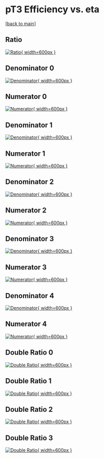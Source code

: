 # pT3 Efficiency vs. eta

[[back to main](./)]



## Ratio

[![Ratio](../mtv/var/pT3_xtr_13_0_eff_eta.png){ width=600px }](../mtv/var/pT3_xtr_13_0_eff_eta.pdf)

## Denominator 0

[![Denominator](../mtv/den/pT3_xtr_13_0_eff_eta_den0.png){ width=600px }](../mtv/den/pT3_xtr_13_0_eff_eta_den0.pdf)

## Numerator 0

[![Numerator](../mtv/num/pT3_xtr_13_0_eff_eta_num0.png){ width=600px }](../mtv/num/pT3_xtr_13_0_eff_eta_num0.pdf)

## Denominator 1

[![Denominator](../mtv/den/pT3_xtr_13_0_eff_eta_den1.png){ width=600px }](../mtv/den/pT3_xtr_13_0_eff_eta_den1.pdf)

## Numerator 1

[![Numerator](../mtv/num/pT3_xtr_13_0_eff_eta_num1.png){ width=600px }](../mtv/num/pT3_xtr_13_0_eff_eta_num1.pdf)

## Denominator 2

[![Denominator](../mtv/den/pT3_xtr_13_0_eff_eta_den2.png){ width=600px }](../mtv/den/pT3_xtr_13_0_eff_eta_den2.pdf)

## Numerator 2

[![Numerator](../mtv/num/pT3_xtr_13_0_eff_eta_num2.png){ width=600px }](../mtv/num/pT3_xtr_13_0_eff_eta_num2.pdf)

## Denominator 3

[![Denominator](../mtv/den/pT3_xtr_13_0_eff_eta_den3.png){ width=600px }](../mtv/den/pT3_xtr_13_0_eff_eta_den3.pdf)

## Numerator 3

[![Numerator](../mtv/num/pT3_xtr_13_0_eff_eta_num3.png){ width=600px }](../mtv/num/pT3_xtr_13_0_eff_eta_num3.pdf)

## Denominator 4

[![Denominator](../mtv/den/pT3_xtr_13_0_eff_eta_den4.png){ width=600px }](../mtv/den/pT3_xtr_13_0_eff_eta_den4.pdf)

## Numerator 4

[![Numerator](../mtv/num/pT3_xtr_13_0_eff_eta_num4.png){ width=600px }](../mtv/num/pT3_xtr_13_0_eff_eta_num4.pdf)

## Double Ratio 0

[![Double Ratio](../mtv/ratio/pT3_xtr_13_0_eff_eta_ratio0.png){ width=600px }](../mtv/ratio/pT3_xtr_13_0_eff_eta_ratio0.pdf)

## Double Ratio 1

[![Double Ratio](../mtv/ratio/pT3_xtr_13_0_eff_eta_ratio1.png){ width=600px }](../mtv/ratio/pT3_xtr_13_0_eff_eta_ratio1.pdf)

## Double Ratio 2

[![Double Ratio](../mtv/ratio/pT3_xtr_13_0_eff_eta_ratio2.png){ width=600px }](../mtv/ratio/pT3_xtr_13_0_eff_eta_ratio2.pdf)

## Double Ratio 3

[![Double Ratio](../mtv/ratio/pT3_xtr_13_0_eff_eta_ratio3.png){ width=600px }](../mtv/ratio/pT3_xtr_13_0_eff_eta_ratio3.pdf)

